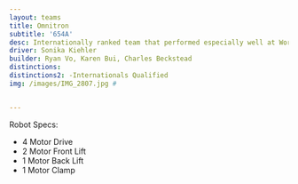 ```yaml
---
layout: teams
title: Omnitron
subtitle: '654A'
desc: Internationally ranked team that performed especially well at Worlds
driver: Sonika Kiehler
builder: Ryan Vo, Karen Bui, Charles Beckstead
distinctions: 
distinctions2: -Internationals Qualified
img: /images/IMG_2807.jpg #


---
```

Robot Specs:
- 4 Motor Drive
- 2 Motor Front Lift
- 1 Motor Back Lift
- 1 Motor Clamp
